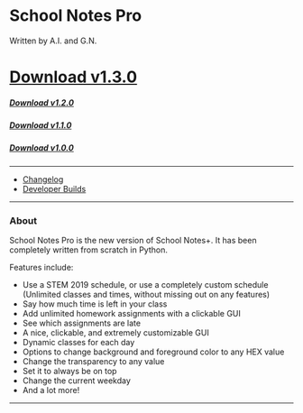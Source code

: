 # School Notes Pro
Written by A.I. and G.N.

# [Download v1.3.0](https://www.dropbox.com/s/t2byxzlq57ww17j/School%20Notes%20Pro%20v1.3.0.exe?dl=0)
##### [Download v1.2.0](https://www.dropbox.com/s/9cp5xizdo4vjuqd/School%20Notes%20Pro%20v1.2.0.exe?dl=1)
##### [Download v1.1.0](https://www.dropbox.com/s/c2sol2tsyqcsuu8/School%20Notes%20v1.1.0.exe?dl=1)
##### [Download v1.0.0](https://www.dropbox.com/s/25i0de78by254vo/School%20Notes%20v1.0.0.exe?dl=1)

----------------

- [Changelog](#)
- [Developer Builds](#)

----------------

### About
School Notes Pro is the new version of School Notes+. It has been completely written from scratch in Python.

Features include:
- Use a STEM 2019 schedule, or use a completely custom schedule (Unlimited classes and times, without missing out on any features)
- Say how much time is left in your class
- Add unlimited homework assignments with a clickable GUI
- See which assignments are late
- A nice, clickable, and extremely customizable GUI
- Dynamic classes for each day
- Options to change background and foreground color to any HEX value
- Change the transparency to any value
- Set it to always be on top
- Change the current weekday
- And a lot more!

-----------------------
